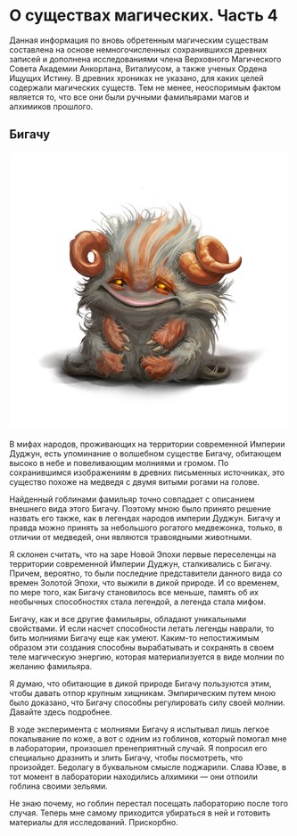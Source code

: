 # О существах магических. Часть 4
Данная информация по вновь обретенным магическим существам составлена на основе немногочисленных сохранившихся древних записей и дополнена исследованиями члена Верховного Магического Совета Академии Анкорлана, Виталиусом, а также ученых Ордена Ищущих Истину. В древних хрониках не указано, для каких целей содержали магических существ. Тем не менее, неоспоримым фактом является то, что все они были ручными фамильярами магов и алхимиков прошлого.

## Бигачу

![](images/bigachu.2x.png)

В мифах народов, проживающих на территории современной Империи Дуджун, есть упоминание о волшебном существе Бигачу, обитающем высоко в небе и повеливающим молниями и громом. По сохранившимся изображениям в древних письменных источниках, это существо похоже на медведя с двумя витыми рогами на голове.

Найденный гоблинами фамильяр точно совпадает с описанием внешнего вида этого Бигачу. Поэтому мною было принято решение назвать его также, как в легендах народов империи Дуджун. Бигачу и правда можно принять за небольшого рогатого медвежонка, только, в отличии от медведей, они являются травоядными животными.

Я склонен считать, что на заре Новой Эпохи первые переселенцы на территории современной Империи Дуджун, сталкивались с Бигачу. Причем, вероятно, то были последние представители данного вида со времен Золотой Эпохи, что выжили в дикой природе. И со временем, по мере того, как Бигачу становилось все меньше, память об их необычных способностях стала легендой, а легенда стала мифом.

Бигачу, как и все другие фамильяры, обладают уникальными свойствами. И если насчет способности летать легенды наврали, то бить молниями Бигачу еще как умеют. Каким-то непостижимым образом эти создания способны вырабатывать и сохранять в своем теле магическую энергию, которая материализуется в виде молнии по желанию фамильяра.

Я думаю, что обитающие в дикой природе Бигачу пользуются этим, чтобы давать отпор крупным хищникам. Эмпирическим путем мною было доказано, что Бигачу способны регулировать силу своей молнии. Давайте здесь подробнее.

В ходе эксперимента с молниями Бигачу я испытывал лишь легкое покалывание по коже, а вот с одним из гоблинов, который помогал мне в лаборатории, произошел пренеприятный случай. Я попросил его специально дразнить и злить Бигачу, чтобы посмотреть, что произойдет. Бедолагу в буквальном смысле поджарили. Слава Юэве, в тот момент в лаборатории находились алхимики — они отпоили гоблина своими зельями.

Не знаю почему, но гоблин перестал посещать лабораторию после того случая. Теперь мне самому приходится убираться в ней и готовить материалы для исследований. Прискорбно.